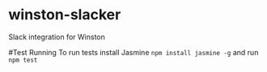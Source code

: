 # winston-slacker
Slack integration for Winston

#Test Running
To run tests install Jasmine `npm install jasmine -g` and run `npm test`
